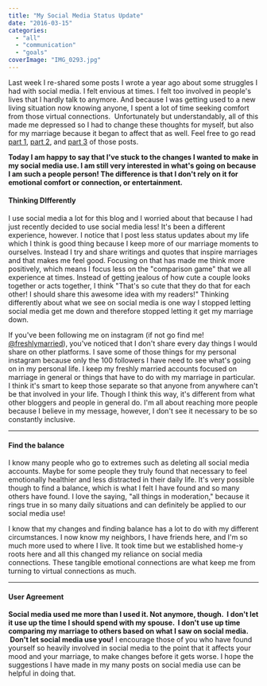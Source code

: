 ```yaml
---
title: "My Social Media Status Update"
date: "2016-03-15"
categories: 
  - "all"
  - "communication"
  - "goals"
coverImage: "IMG_0293.jpg"
---
```


Last week I re-shared some posts I wrote a year ago about some struggles I had with social media. I felt envious at times. I felt too involved in people's lives that I hardly talk to anymore. And because I was getting used to a new living situation now knowing anyone, I spent a lot of time seeking comfort from those virtual connections.  Unfortunately but understandably, all of this made me depressed so I had to change these thoughts for myself, but also for my marriage because it began to affect that as well. Feel free to go read [part 1](http://freshlymarried.com/my-struggle-with-social-media-part-1/), [part 2](http://freshlymarried.com/my-struggle-with-social-media-part-2/), and [part 3](http://freshlymarried.com/my-struggle-with-social-media-part-3/) of those posts.

**Today I am happy to say that I've stuck to the changes I wanted to make in my social media use. I am still very interested in what's going on because I am such a people person! The difference is that I don't rely on it for emotional comfort or connection, or entertainment.**

#### Thinking DIfferently

I use social media a lot for this blog and I worried about that because I had just recently decided to use social media less! It's been a different experience, however. I notice that I post less status updates about my life which I think is good thing because I keep more of our marriage moments to ourselves. Instead I try and share writings and quotes that inspire marriages and that makes me feel good. Focusing on that has made me think more positively, which means I focus less on the "comparison game" that we all experience at times. Instead of getting jealous of how cute a couple looks together or acts together, I think "That's so cute that they do that for each other! I should share this awesome idea with my readers!" Thinking differently about what we see on social media is one way I stopped letting social media get me down and therefore stopped letting it get my marriage down.

If you've been following me on instagram (if not go find me! [@freshlymarried](https://www.instagram.com/freshlymarried/)), you've noticed that I don't share every day things I would share on other platforms. I save some of those things for my personal instagram because only the 100 followers I have need to see what's going on in my personal life. I keep my freshly married accounts focused on marriage in general or things that have to do with my marriage in particular. I think it's smart to keep those separate so that anyone from anywhere can't be that involved in your life. Though I think this way, it's different from what other bloggers and people in general do. I'm all about reaching more people because I believe in my message, however, I don't see it necessary to be so constantly inclusive.

* * *

#### Find the balance

I know many people who go to extremes such as deleting all social media accounts. Maybe for some people they truly found that necessary to feel emotionally healthier and less distracted in their daily life. It's very possible though to find a balance, which is what I felt I have found and so many others have found. I love the saying, "all things in moderation," because it rings true in so many daily situations and can definitely be applied to our social media use!

I know that my changes and finding balance has a lot to do with my different circumstances. I now know my neighbors, I have friends here, and I'm so much more used to where I live. It took time but we established home-y roots here and all this changed my reliance on social media connections. These tangible emotional connections are what keep me from turning to virtual connections as much.

* * *

#### User Agreement

**Social media used me more than I used it. Not anymore, though.  I don't let it use up the time I should spend with my spouse.  I don't use up time comparing my marriage to others based on what I saw on social media.  Don't let social media use you!** I encourage those of you who have found yourself so heavily involved in social media to the point that it affects your mood and your marriage, to make changes before it gets worse. I hope the suggestions I have made in my many posts on social media use can be helpful in doing that.
